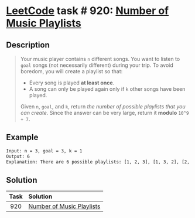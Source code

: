 # [LeetCode][leetcode] task # 920: [Number of Music Playlists][task]

Description
-----------

> Your music player contains `n` different songs.
> You want to listen to `goal` songs (not necessarily different) during your trip.
> To avoid boredom, you will create a playlist so that:
> * Every song is played **at least once**.
> * A song can only be played again only if `k` other songs have been played.
>
> Given `n`, `goal`, and `k`, return _the number of possible playlists that you can create_.
> Since the answer can be very large, return it **modulo** `10^9 + 7`.

Example
-------

```sh
Input: n = 3, goal = 3, k = 1
Output: 6
Explanation: There are 6 possible playlists: [1, 2, 3], [1, 3, 2], [2, 1, 3], [2, 3, 1], [3, 1, 2], and [3, 2, 1].
```

Solution
--------

| Task | Solution                              |
|:----:|:--------------------------------------|
| 920  | [Number of Music Playlists][solution] |


[leetcode]: <http://leetcode.com/>
[task]: <https://leetcode.com/problems/number-of-music-playlists/>
[solution]: <https://github.com/wellaxis/praxis-leetcode/blob/main/src/main/java/com/witalis/praxis/leetcode/task/h10/p920/option/Practice.java>
